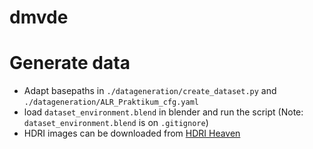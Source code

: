 # dmvde

# Generate data
- Adapt basepaths in `./datageneration/create_dataset.py` and `./datageneration/ALR_Praktikum_cfg.yaml`
- load `dataset_environment.blend` in blender and run the script (Note: `dataset_environment.blend` is on `.gitignore`)
- HDRI images can be downloaded from [HDRI Heaven](https://hdrihaven.com/)